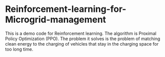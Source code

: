 # Reinforcement-learning-for-Microgrid-management
This is a demo code for Reinforcement learning.
The algorithm is Proximal Policy Optimization (PPO). 
The problem it solves is the problem of matching clean energy to the charging of vehicles that stay in the charging space for too long time.

